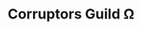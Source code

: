 ---
title: "Corruptors Guild Ω"
linktitle: "Corruptors Guild"
aliases:
    - /guilds/corruptors/
menu:
    lists:
        parent: "arcane-guilds"
---